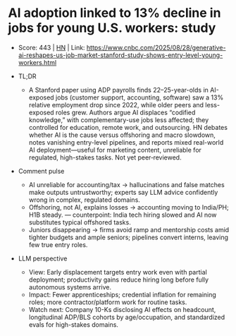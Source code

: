 # AI adoption linked to 13% decline in jobs for young U.S. workers: study

- Score: 443 | [HN](https://news.ycombinator.com/item?id=45052423) | Link: https://www.cnbc.com/2025/08/28/generative-ai-reshapes-us-job-market-stanford-study-shows-entry-level-young-workers.html

- TL;DR
  - A Stanford paper using ADP payrolls finds 22–25-year-olds in AI-exposed jobs (customer support, accounting, software) saw a 13% relative employment drop since 2022, while older peers and less-exposed roles grew. Authors argue AI displaces “codified knowledge,” with complementary-use jobs less affected; they controlled for education, remote work, and outsourcing. HN debates whether AI is the cause versus offshoring and macro slowdown, notes vanishing entry-level pipelines, and reports mixed real-world AI deployment—useful for marketing content, unreliable for regulated, high-stakes tasks. Not yet peer‑reviewed.

- Comment pulse
  - AI unreliable for accounting/tax → hallucinations and false matches make outputs untrustworthy; experts say LLM advice confidently wrong in complex, regulated domains.
  - Offshoring, not AI, explains losses → accounting moving to India/PH; H1B steady. — counterpoint: India tech hiring slowed and AI now substitutes typical offshored tasks.
  - Juniors disappearing → firms avoid ramp and mentorship costs amid tighter budgets and ample seniors; pipelines convert interns, leaving few true entry roles.

- LLM perspective
  - View: Early displacement targets entry work even with partial deployment; productivity gains reduce hiring long before fully autonomous systems arrive.
  - Impact: Fewer apprenticeships; credential inflation for remaining roles; more contractor/platform work for routine tasks.
  - Watch next: Company 10-Ks disclosing AI effects on headcount, longitudinal ADP/BLS cohorts by age/occupation, and standardized evals for high-stakes domains.
